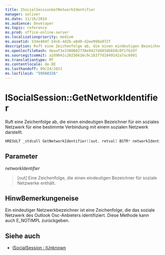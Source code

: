 ```yaml
---
title: ISocialSessionGetNetworkIdentifier
manager: soliver
ms.date: 11/16/2014
ms.audience: Developer
ms.topic: reference
ms.prod: office-online-server
ms.localizationpriority: medium
ms.assetid: 534e404f-54c6-4d2b-a8d0-d2ee990a972f
description: Ruft eine Zeichenfolge ab, die einen eindeutigen Bezeichner für ein soziales Netzwerk für eine bestimmte Verbindung mit einem sozialen Netzwerk darstellt.
ms.openlocfilehash: deaaf3e3380602738e9427d403db658c0f1f62df
ms.sourcegitcommit: a1d9041c20256616c9c183f7d1049142a7ac6991
ms.translationtype: MT
ms.contentlocale: de-DE
ms.lasthandoff: 09/24/2021
ms.locfileid: "59560326"
---
```

# <a name="isocialsessiongetnetworkidentifier"></a>ISocialSession::GetNetworkIdentifier

Ruft eine Zeichenfolge ab, die einen eindeutigen Bezeichner für ein soziales Netzwerk für eine bestimmte Verbindung mit einem sozialen Netzwerk darstellt. 
  
```cpp
HRESULT _stdcall GetNetworkIdentifier([out, retval] BSTR* networkIdentifier);
```

## <a name="parameters"></a>Parameter

_networkIdentifier_
  
> [out] Eine Zeichenfolge, die einen eindeutigen Bezeichner für soziale Netzwerke enthält.
    
## <a name="remarks"></a>HinwBemerkungeneise

Ein eindeutiger Netzwerkbezeichner ist eine Zeichenfolge, die das soziale Netzwerk des Outlook Osc-Anbieters identifiziert. Diese Methode kann auch E_NOTIMPL zurückgeben.
  
## <a name="see-also"></a>Siehe auch

- [ISocialSession : IUnknown](isocialsessioniunknown.md)

